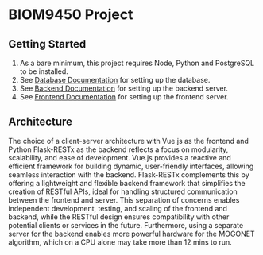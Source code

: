 # BIOM9450 Project

## Getting Started

1. As a bare minimum, this project requires Node, Python and PostgreSQL to be installed.
2. See [Database Documentation](./db/README.md) for setting up the database.
3. See [Backend Documentation](./backend/README.md) for setting up the backend server.
4. See [Frontend Documentation](./cancer_insight_web/README.md) for setting up the frontend server.

## Architecture

The choice of a client-server architecture with Vue.js as the frontend and Python Flask-RESTx as
the backend reflects a focus on modularity, scalability, and ease of development. Vue.js provides
a reactive and efficient framework for building dynamic, user-friendly interfaces, allowing seamless
interaction with the backend. Flask-RESTx complements this by offering a lightweight and flexible
backend framework that simplifies the creation of RESTful APIs, ideal for handling structured
communication between the frontend and server. This separation of concerns enables independent
development, testing, and scaling of the frontend and backend, while the RESTful design ensures
compatibility with other potential clients or services in the future. Furthermore, using a separate
server for the backend enables more powerful hardware for the MOGONET algorithm, which on a CPU alone
may take more than 12 mins to run.
